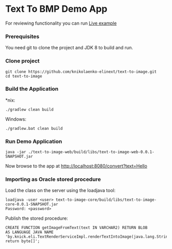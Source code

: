 # Text To BMP Demo App

For reviewing functionality you can run [Live example](http://139.59.147.15:8080/convert?text=Lorem%20ipsum%20dolor%20sit%20amet,%20consectetur%20adipiscing%20elit.%20Aliquam%20non%20massa%20consequat,%20tristique%20est%20vitae,%20luctus%20ante.%20Cras%20a%20aliquam%20sapien,%20ut%20faucibus%20enim.%20Nam%20ligula%20ante,%20varius%20sed%20ultricies%20non,%20hendrerit%20vitae%20lacus.%20Integer%20non%20elit%20vitae%20felis%20blandit%20blandit.%20Etiam%20venenatis%20massa%20quis%20odio%20sodales%20cursus.%20Sed%20et%20fermentum%20nisl.%20Etiam%20id%20porttitor%20nunc.)

### Prerequisites

You need git to clone the project and JDK 8 to build and run.

### Clone project

```
git clone https://github.com/knikolaenko-elinext/text-to-image.git
cd text-to-image
```
	
### Build the Application

*nix:
```
./gradlew clean build
```

Windows:
```
./gradlew.bat clean build
```

### Run Demo Application

```
java -jar ./text-to-image-web/build/libs/text-to-image-web-0.0.1-SNAPSHOT.jar
```
Now browse to the app at [http://localhost:8080/convert?text=Hello](http://localhost:8080/convert?text=Hello)

### Importing as Oracle stored procedure

Load the class on the server using the loadjava tool:
```
loadjava -user <user> text-to-image-core/build/libs/text-to-image-core-0.0.1-SNAPSHOT.jar
Password: <password>
```

Publish the stored procedure:
```
CREATE FUNCTION getImageFromText(text IN VARCHAR2) RETURN BLOB
AS LANGUAGE JAVA NAME 'by.knick.eli.TextRenderServiceImpl.renderTextIntoImage(java.lang.String) return byte[]';
```